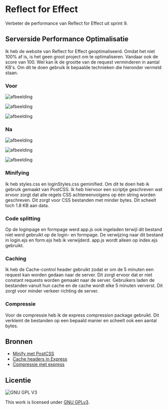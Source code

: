 
# Reflect for Effect 
Verbeter de performance van Reflect for Effect uit sprint 9.

## Serverside Performance Optimalisatie
 
Ik heb de website van Reflect for Effect geoptimaliseerd. Omdat het niet 100% af is, is het geen groot project om te optimaliseren. Vandaar ook de score van 100. Wel kan ik de grootte van de request verminderen in aantal KB's. Om dit te doen gebruik ik bepaalde technieken die hieronder vermeld staan. 

### Voor
![afbeelding](https://user-images.githubusercontent.com/26089533/165938474-84c8b0f9-f266-4b42-b8c6-b3cb5682ad43.png)

![afbeelding](https://user-images.githubusercontent.com/26089533/165938692-ab53ec24-ea13-4ff2-9eed-f9a27c243896.png)

![afbeelding](https://user-images.githubusercontent.com/26089533/165938780-3546ce08-13ed-4edd-be28-6690ca5e466f.png)

### Na
![afbeelding](https://user-images.githubusercontent.com/26089533/168280438-b7d3607b-8a30-4807-92b3-20a9b26c2f5e.png)

![afbeelding](https://user-images.githubusercontent.com/26089533/168280597-67f4f89c-9f3c-4863-9973-7bd437863030.png)

![afbeelding](https://user-images.githubusercontent.com/26089533/168280797-e18694ac-0879-45d3-9e17-e0e45c482a89.png)



### Minifying

Ik heb styles.css en loginStyles.css geminified. Om dit te doen heb ik gebruik gemaakt van PostCSS. Ik heb hiervoor een scriptje geschreven wat ervoor zorgt dat alle regels CSS achtereenvolgens op één string worden geschreven. Dit zorgt voor CSS bestanden met minder bytes. Dit scheelt toch 1.8 KB aan data.

### Code splitting

Op de loginpage en formpage werd app.js ook ingeladen terwijl dit bestand niet werd gebruikt op de login- en formpage. De verwijzing naar dit bestand in login.ejs en form.ejs heb ik verwijderd. app.js wordt alleen op index.ejs gebruikt.

### Caching

Ik heb de Cache-control header gebruikt zodat er om de 5 minuten een request kan worden gedaan naar de server. Dit zorgt ervoor dat er niet constant requests worden gemaakt naar de server. Gebruikers laden de bestanden vanuit hun cache en de cache wordt elke 5 minuten ververst. Dit zorgt voor minder verkeer richting de server. 

### Compressie

Voor de compressie heb ik de express compression package gebruikt. Dit verkleint de bestanden op een bepaald manier en scheelt ook een aantal bytes.

## Bronnen
- [Minify met PostCSS](https://benborgers.com/posts/node-minify-css)
- [Cache headers in Express](https://regbrain.com/article/cache-headers-express-js)
- [Compressie met express](http://expressjs.com/en/resources/middleware/compression.html)


## Licentie

![GNU GPL V3](https://www.gnu.org/graphics/gplv3-127x51.png)

This work is licensed under [GNU GPLv3](./LICENSE).
